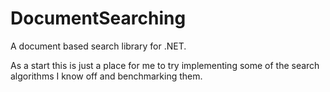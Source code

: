 # DocumentSearching
A document based search library for .NET.

As a start this is just a place for me to try implementing some of the search algorithms I know off and benchmarking them.